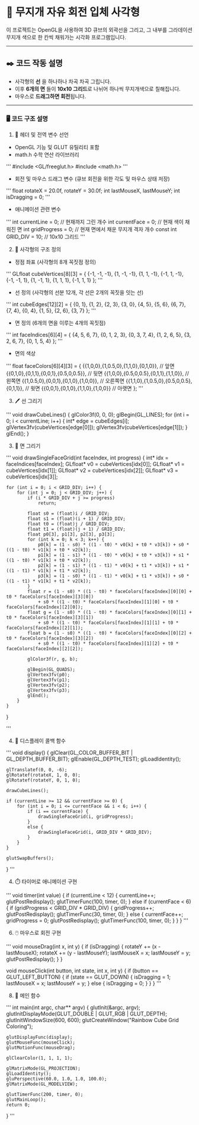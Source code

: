 # 🌈 무지개 자유 회전 입체 사각형

이 프로젝트는 OpenGL을 사용하여 3D 큐브의 외곽선을 그리고, 그 내부를 그라데이션 무지개 색으로 한 칸씩 채워가는 시각화 프로그램입니다.

---

## ✒️ 코드 작동 설명

- 사각형의 **선** 을 하나하나 차곡 차곡 그립니다.
- 이후 **6개의 면** 들이 **10x10 그리드**로 나뉘어 하나씩 무지개색으로 칠해집니다.
- 마우스로 **드래그하면 회전**됩니다.

---

### 🖥️ 코드 구조 설명

1. 🔧 헤더 및 전역 변수 선언
- OpenGL 기능 및 GLUT 유틸리티 포함
- math.h 수학 연산 라이브러리

'''
#include <GL/freeglut.h>
#include <math.h>
'''

- 회전 및 마우스 드래그 변수 (큐브 회전을 위한 각도 및 마우스 상태 저장)

'''
float rotateX = 20.0f, rotateY = 30.0f;
int lastMouseX, lastMouseY;
int isDragging = 0;
'''

- 애니메이션 관련 변수

'''
int currentLine = 0; // 현재까지 그린  개수
int currentFace = 0; // 현재 색이 채워진 면
int gridProgress = 0; // 현재 면에서 채운 무지개 격자 개수
const int GRID_DIV = 10; // 10x10 그리드
'''

2. 🧱 사각형의 구조 정의
- 정점 좌표 (사각형의 8개 꼭짓점 정의)

'''
GLfloat cubeVertices[8][3] = {
    {-1, -1, -1}, {1, -1, -1}, {1, 1, -1}, {-1, 1, -1},
    {-1, -1,  1}, {1, -1,  1}, {1, 1,  1}, {-1, 1,  1}
};
'''

- 선 정의 (사각형의 선분 12개, 각 선은 2개의 꼭짓을 잇는 선)

'''
int cubeEdges[12][2] = {
    {0, 1}, {1, 2}, {2, 3}, {3, 0},
    {4, 5}, {5, 6}, {6, 7}, {7, 4},
    {0, 4}, {1, 5}, {2, 6}, {3, 7}
};
'''

- 면 정의 (6개의 면을 이루는 4개의 꼭짓점)

'''
int faceIndices[6][4] = {
    {4, 5, 6, 7}, {0, 1, 2, 3}, {0, 3, 7, 4},
    {1, 2, 6, 5}, {3, 2, 6, 7}, {0, 1, 5, 4}
};
'''

- 면의 색상

'''
float faceColors[6][4][3] = {
    {{1,0,0},{1,0.5,0},{1,1,0},{0,1,0}},          // 앞면
    {{0,1,0},{0,1,1},{0,0,1},{0.5,0,0.5}},        // 뒷면
    {{1,0,0},{0.5,0,0.5},{0,1,1},{1,1,0}},        // 왼쪽면
    {{1,0.5,0},{0,0,1},{0,1,0},{1,0,0}},          // 오른쪽면
    {{1,1,0},{1,0.5,0},{0.5,0,0.5},{0,1,1}},      // 윗면
    {{0,0,1},{0,1,0},{1,1,0},{1,0,0}}             // 아랫면
};
'''

3. 🖊️ 선 그리기

'''
void drawCubeLines() {
    glColor3f(0, 0, 0);
    glBegin(GL_LINES);
    for (int i = 0; i < currentLine; i++) {
        int* edge = cubeEdges[i];
        glVertex3fv(cubeVertices[edge[0]]);
        glVertex3fv(cubeVertices[edge[1]]);
    }
    glEnd();
}

3. 🎨 면 그리기

'''
void drawSingleFaceGrid(int faceIndex, int progress) {
    int* idx = faceIndices[faceIndex];
    GLfloat* v0 = cubeVertices[idx[0]];
    GLfloat* v1 = cubeVertices[idx[1]];
    GLfloat* v2 = cubeVertices[idx[2]];
    GLfloat* v3 = cubeVertices[idx[3]];

    for (int i = 0; i < GRID_DIV; i++) {
        for (int j = 0; j < GRID_DIV; j++) {
            if (i * GRID_DIV + j >= progress)
                return;

            float s0 = (float)i / GRID_DIV;
            float s1 = (float)(i + 1) / GRID_DIV;
            float t0 = (float)j / GRID_DIV;
            float t1 = (float)(j + 1) / GRID_DIV;
            float p0[3], p1[3], p2[3], p3[3];
            for (int k = 0; k < 3; k++) {
                p0[k] = (1 - s0) * ((1 - t0) * v0[k] + t0 * v3[k]) + s0 * ((1 - t0) * v1[k] + t0 * v2[k]);
                p1[k] = (1 - s1) * ((1 - t0) * v0[k] + t0 * v3[k]) + s1 * ((1 - t0) * v1[k] + t0 * v2[k]);
                p2[k] = (1 - s1) * ((1 - t1) * v0[k] + t1 * v3[k]) + s1 * ((1 - t1) * v1[k] + t1 * v2[k]);
                p3[k] = (1 - s0) * ((1 - t1) * v0[k] + t1 * v3[k]) + s0 * ((1 - t1) * v1[k] + t1 * v2[k]);
            }
            float r = (1 - s0) * ((1 - t0) * faceColors[faceIndex][0][0] + t0 * faceColors[faceIndex][3][0])
                + s0 * ((1 - t0) * faceColors[faceIndex][1][0] + t0 * faceColors[faceIndex][2][0]);
            float g = (1 - s0) * ((1 - t0) * faceColors[faceIndex][0][1] + t0 * faceColors[faceIndex][3][1])
                + s0 * ((1 - t0) * faceColors[faceIndex][1][1] + t0 * faceColors[faceIndex][2][1]);
            float b = (1 - s0) * ((1 - t0) * faceColors[faceIndex][0][2] + t0 * faceColors[faceIndex][3][2])
                + s0 * ((1 - t0) * faceColors[faceIndex][1][2] + t0 * faceColors[faceIndex][2][2]);

            glColor3f(r, g, b);

            glBegin(GL_QUADS);
            glVertex3fv(p0);
            glVertex3fv(p1);
            glVertex3fv(p2);
            glVertex3fv(p3);
            glEnd();
        }
    }
}

'''

4. 🔎 디스플레이 콜백 함수

'''
void display() {
    glClear(GL_COLOR_BUFFER_BIT | GL_DEPTH_BUFFER_BIT);
    glEnable(GL_DEPTH_TEST);
    glLoadIdentity();

    glTranslatef(0, 0, -6);
    glRotatef(rotateX, 1, 0, 0);
    glRotatef(rotateY, 0, 1, 0);

    drawCubeLines();

    if (currentLine >= 12 && currentFace >= 0) {
        for (int i = 0; i <= currentFace && i < 6; i++) {
            if (i == currentFace) {
                drawSingleFaceGrid(i, gridProgress);
            }
            else {
                drawSingleFaceGrid(i, GRID_DIV * GRID_DIV);
            }
        }
    }

    glutSwapBuffers();
}
'''

4. ⏱️ 타이머로 애니메이션 구현

'''
void timer(int value) {
    if (currentLine < 12) {
        currentLine++;
        glutPostRedisplay();
        glutTimerFunc(100, timer, 0);
    }
    else if (currentFace < 6) {
        if (gridProgress < GRID_DIV * GRID_DIV) {
            gridProgress++;
            glutPostRedisplay();
            glutTimerFunc(30, timer, 0);
        }
        else {
            currentFace++;
            gridProgress = 0;
            glutPostRedisplay();
            glutTimerFunc(100, timer, 0);
        }
    }
}
'''

6. 🖱️ 마우스로 회전 구현

'''
void mouseDrag(int x, int y) {
    if (isDragging) {
        rotateY += (x - lastMouseX);
        rotateX += (y - lastMouseY);
        lastMouseX = x;
        lastMouseY = y;
        glutPostRedisplay();
    }
}

void mouseClick(int button, int state, int x, int y) {
    if (button == GLUT_LEFT_BUTTON) {
        if (state == GLUT_DOWN) {
            isDragging = 1;
            lastMouseX = x;
            lastMouseY = y;
        }
        else {
            isDragging = 0;
        }
    }
}
'''

8. 🧩 메인 함수

'''
int main(int argc, char** argv) {
    glutInit(&argc, argv);
    glutInitDisplayMode(GLUT_DOUBLE | GLUT_RGB | GLUT_DEPTH);
    glutInitWindowSize(600, 600);
    glutCreateWindow("Rainbow Cube Grid Coloring");

    glutDisplayFunc(display);
    glutMouseFunc(mouseClick);
    glutMotionFunc(mouseDrag);

    glClearColor(1, 1, 1, 1);

    glMatrixMode(GL_PROJECTION);
    glLoadIdentity();
    gluPerspective(60.0, 1.0, 1.0, 100.0);
    glMatrixMode(GL_MODELVIEW);

    glutTimerFunc(200, timer, 0);
    glutMainLoop();
    return 0;
}
'''
